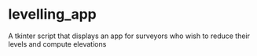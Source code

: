 # levelling_app
A tkinter script that displays an app for surveyors who wish to reduce their levels and compute elevations
